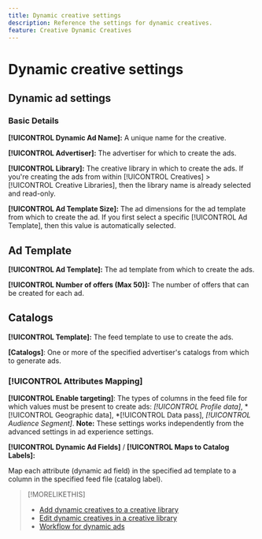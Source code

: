 ```yaml
---
title: Dynamic creative settings
description: Reference the settings for dynamic creatives.
feature: Creative Dynamic Creatives
---
```

# Dynamic creative settings

<!-- add a description -->

<!-- This looks the same for me for either HTML5 type as of 9/24:

## Dynamic ad settings for static HTML5 ads {#dynamic-ad-settings-static-html5}

### Basic Details

**[!UICONTROL Advertiser]:** The advertiser for which to create the ads.

**[!UICONTROL Library]:** The creative library in which to create the ads.

**[!UICONTROL Dynamic Ad Name]:** A unique name for the creative.

**[!UICONTROL Ad Template Size]:** The ad dimensions for the ad template from which to create the ad. If you first select a specific [!UICONTROL Ad Template], then this value is automatically selected.

**[!UICONTROL Ad Template Type]:** The type of ad template from which to create the ad: *[!UICONTROL Static HTML5]* or *[!UICONTROL Dynamic HTML5]*.  If you first select a specific [!UICONTROL Ad Template], then this value is automatically selected.

**[!UICONTROL Ad Template]:** The ad template from which to create the ad.

**[!UICONTROL clickURL]:** A valid landing page URL to which users are redirected when they click the ad.

### [!UICONTROL Attributes Details]

-->

## Dynamic ad settings<!-- for dynamic HTML5 ads {#dynamic-ad-settings-dynamic-html5}-->

<!-- add a description -->

### Basic Details

**[!UICONTROL Dynamic Ad Name]:** A unique name for the creative.

**[!UICONTROL Advertiser]:** The advertiser for which to create the ads.

**[!UICONTROL Library]:** The creative library in which to create the ads. If you're creating the ads from within [!UICONTROL Creatives] > [!UICONTROL Creative Libraries], then the library name is already selected and read-only.

**[!UICONTROL Ad Template Size]:** The ad dimensions for the ad template from which to create the ad. If you first select a specific [!UICONTROL Ad Template], then this value is automatically selected.

## Ad Template

**[!UICONTROL Ad Template]:** The ad template from which to create the ads.<!-- also an option to upload your own ad template. Need to add the specs for that -->

**[!UICONTROL Number of offers (Max 50)]:** The number of offers that can be created for each ad.<!-- Clarify this: is this the frequency cap (max number of times an ad may be served)? -->

## Catalogs

**[!UICONTROL Template]:** The feed template to use to create the ads.<!-- also an option to upload your own feed template.  Need to add the specs for that -->

**\[Catalogs\]**: One or more of the specified advertiser's catalogs from which to generate ads.<!-- also an option to upload your own catalog (Can't find the Catalog you need? Download a template, create your own, and upload it from your device.). Nneed to add the specs for that -->

### [!UICONTROL Attributes Mapping]

**[!UICONTROL Enable targeting]**: The types of columns in the feed file for which values must be present to create ads: *[!UICONTROL Profile data]*, *[!UICONTROL Geographic data], *[!UICONTROL Data pass], *[!UICONTROL Audience Segment]*.  **Note:** These settings works independently from the advanced settings in ad experience settings.<!-- Clarify what qualifies for each, and explain more -->

**[!UICONTROL Dynamic Ad Fields]** / **[!UICONTROL Maps to Catalog Labels]:**

Map each attribute (dynamic ad field) in the specified ad template to a column in the specified feed file (catalog label).

>[!MORELIKETHIS]
>
>* [Add dynamic creatives to a creative library](creative-add-dynamic.md)
>* [Edit dynamic creatives in a creative library](creative-edit-dynamic.md)
>* [Workflow for dynamic ads](/help/creative/introduction/workflow-dynamic-ads.md)
